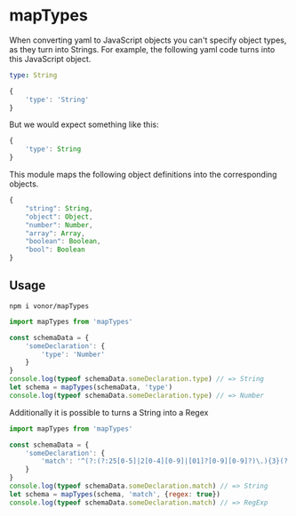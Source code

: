 # mapTypes

When converting yaml to JavaScript objects you can't specify object types, as they turn into Strings. For example, the following yaml code turns into this JavaScript object.

```yaml
type: String
```

```js
{
    'type': 'String'
}
```

But we would expect something like this:

```js
{
    'type': String
}
```

This module maps the following object definitions into the corresponding objects.

```js
{
    "string": String,
    "object": Object,
    "number": Number,
    "array": Array,
    "boolean": Boolean,
    "bool": Boolean
}
```

## Usage

```shell
npm i vonor/mapTypes
```

```js
import mapTypes from 'mapTypes'

const schemaData = {
    'someDeclaration': {
        'type': 'Number'
    }
}
console.log(typeof schemaData.someDeclaration.type) // => String
let schema = mapTypes(schemaData, 'type')
console.log(typeof schemaData.someDeclaration.type) // => Number
```

Additionally it is possible to turns a String into a Regex

```js
import mapTypes from 'mapTypes'

const schemaData = {
    'someDeclaration': {
        'match': '^(?:(?:25[0-5]|2[0-4][0-9]|[01]?[0-9][0-9]?)\.){3}(?:25[0-5]|2[0-4][0-9]|[01]?[0-9][0-9]?)$' // Match IP Address
    }
}
console.log(typeof schemaData.someDeclaration.match) // => String
let schema = mapTypes(schema, 'match', {regex: true})
console.log(typeof schemaData.someDeclaration.match) // => RegExp
```